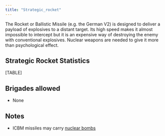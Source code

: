 ```yaml
---
title: "Strategic_rocket"
---
```


The Rocket or Ballistic Missile (e.g. the German V2) is designed to
deliver a payload of explosives to a distant target. Its high speed
makes it almost impossible to intercept but it is an expensive way of
destroying the enemy with conventional explosives. Nuclear weapons are
needed to give it more than psychological effect.

##  Strategic Rocket Statistics 

[TABLE]

##  Brigades allowed 

-   None

##  Notes 

-   ICBM missiles may carry [nuclear
    bombs](/Nuclear_Weapons "Nuclear Weapons")
